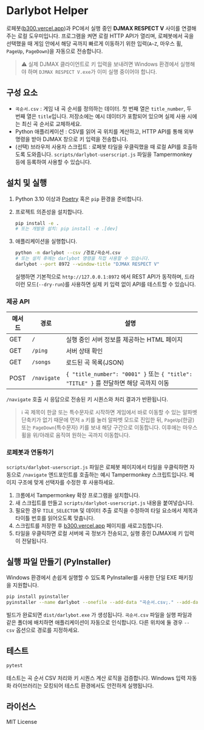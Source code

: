 # Darlybot Helper

로페봇([b300.vercel.app](https://b300.vercel.app))과 PC에서 실행 중인 **DJMAX RESPECT V** 사이를 연결해 주는 로컬 도우미입니다. 프로그램을 켜면 로컬 HTTP API가 열리며, 로페봇에서 곡을 선택했을 때 게임 안에서 해당 곡까지 빠르게 이동하기 위한 입력(`A~Z`, 마우스 휠, `PageUp`, `PageDown`)을 자동으로 전송합니다.

> ⚠️  실제 DJMAX 클라이언트로 키 입력을 보내려면 Windows 환경에서 실행해야 하며 `DJMAX RESPECT V.exe`가 이미 실행 중이어야 합니다.

## 구성 요소

- `곡순서.csv` : 게임 내 곡 순서를 정의하는 데이터. 첫 번째 열은 `title_number`, 두 번째 열은 `title`입니다. 저장소에는 예시 데이터가 포함되어 있으며 실제 사용 시에는 최신 곡 순서로 교체하세요.
- Python 애플리케이션 : CSV를 읽어 곡 위치를 계산하고, HTTP API를 통해 외부 명령을 받아 DJMAX 창으로 키 입력을 전송합니다.
- (선택) 브라우저 사용자 스크립트 : 로페봇 타일을 우클릭했을 때 로컬 API를 호출하도록 도와줍니다. `scripts/darlybot-userscript.js` 파일을 Tampermonkey 등에 등록하여 사용할 수 있습니다.

## 설치 및 실행

1. Python 3.10 이상과 [Poetry](https://python-poetry.org/) 혹은 `pip` 환경을 준비합니다.
2. 프로젝트 의존성을 설치합니다.

   ```bash
   pip install -e .
   # 또는 개발용 설치: pip install -e .[dev]
   ```

3. 애플리케이션을 실행합니다.

   ```bash
   python -m darlybot --csv /경로/곡순서.csv
   # 또는 설치 후에는 darlybot 명령을 직접 사용할 수 있습니다.
   darlybot --port 8972 --window-title "DJMAX RESPECT V"
   ```

   실행하면 기본적으로 `http://127.0.0.1:8972` 에서 REST API가 동작하며, 드라이런 모드(`--dry-run`)를 사용하면 실제 키 입력 없이 API를 테스트할 수 있습니다.

### 제공 API

| 메서드 | 경로        | 설명 |
| ------ | ----------- | ---- |
| GET    | `/`         | 실행 중인 서버 정보를 제공하는 HTML 페이지 |
| GET    | `/ping`     | 서버 상태 확인 |
| GET    | `/songs`    | 로드된 곡 목록(JSON) |
| POST   | `/navigate` | `{ "title_number": "0001" }` 또는 `{ "title": "TITLE" }` 를 전달하면 해당 곡까지 이동 |

`/navigate` 호출 시 응답으로 전송된 키 시퀀스와 처리 결과가 반환됩니다.

> ℹ️  곡 제목이 한글 또는 특수문자로 시작하면 게임에서 바로 이동할 수 있는 알파벳 단축키가 없기 때문에 먼저 `a` 키를 눌러 알파벳
> 모드로 진입한 뒤, `PageUp`(한글) 또는 `PageDown`(특수문자) 키를 보내 해당 구간으로 이동합니다. 이후에는 마우스 휠을 위/아래로
> 움직여 원하는 곡까지 이동합니다.

### 로페봇과 연동하기

`scripts/darlybot-userscript.js` 파일은 로페봇 페이지에서 타일을 우클릭하면 자동으로 `/navigate` 엔드포인트를 호출하는 예시 Tampermonkey 스크립트입니다. 페이지 구조에 맞게 선택자를 수정한 후 사용하세요.

1. 크롬에서 Tampermonkey 확장 프로그램을 설치합니다.
2. 새 스크립트를 만들고 `scripts/darlybot-userscript.js` 내용을 붙여넣습니다.
3. 필요한 경우 `TILE_SELECTOR` 및 데이터 추출 로직을 수정하여 타일 요소에서 제목과 타이틀 번호를 읽어오도록 맞춥니다.
4. 스크립트를 저장한 후 [b300.vercel.app](https://b300.vercel.app) 페이지를 새로고침합니다.
5. 타일을 우클릭하면 로컬 서버에 곡 정보가 전송되고, 실행 중인 DJMAX에 키 입력이 전달됩니다.

## 실행 파일 만들기 (PyInstaller)

Windows 환경에서 손쉽게 실행할 수 있도록 PyInstaller를 사용한 단일 EXE 패키징을 지원합니다.

```bash
pip install pyinstaller
pyinstaller --name darlybot --onefile --add-data "곡순서.csv;." --add-data "scripts/darlybot-userscript.js;scripts" -m darlybot
```

빌드가 완료되면 `dist/darlybot.exe` 가 생성됩니다. `곡순서.csv` 파일을 실행 파일과 같은 폴더에 배치하면 애플리케이션이 자동으로 인식합니다. 다른 위치에 둘 경우 `--csv` 옵션으로 경로를 지정하세요.

## 테스트

```bash
pytest
```

테스트는 곡 순서 CSV 처리와 키 시퀀스 계산 로직을 검증합니다. Windows 입력 자동화 라이브러리는 모킹되어 테스트 환경에서도 안전하게 실행됩니다.

## 라이선스

MIT License

